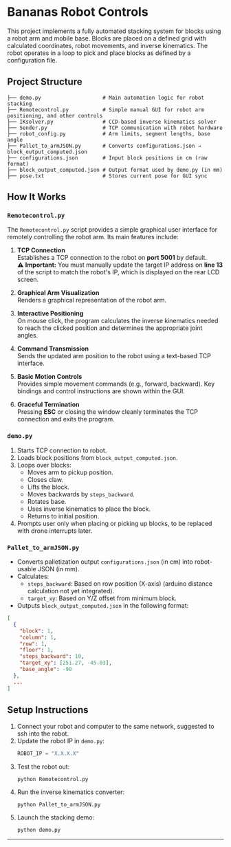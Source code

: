 #  Bananas Robot Controls

This project implements a fully automated stacking system for blocks using a robot arm and mobile base. Blocks are placed on a defined grid with calculated coordinates, robot movements, and inverse kinematics. The robot operates in a loop to pick and place blocks as defined by a configuration file.

##  Project Structure

```
├── demo.py                    # Main automation logic for robot stacking
├── Remotecontrol.py           # Simple manual GUI for robot arm positioning, and other controls
├── IKsolver.py                # CCD-based inverse kinematics solver
├── Sender.py                  # TCP communication with robot hardware
├── robot_config.py            # Arm limits, segment lengths, base angle
├── Pallet_to_armJSON.py       # Converts configurations.json → block_output_computed.json
├── configurations.json        # Input block positions in cm (raw format)
├── block_output_computed.json # Output format used by demo.py (in mm)
├── pose.txt                   # Stores current pose for GUI sync
```

##  How It Works

### `Remotecontrol.py`

The `Remotecontrol.py` script provides a simple graphical user interface for remotely controlling the robot arm. Its main features include:

1. **TCP Connection**  
   Establishes a TCP connection to the robot on **port 5001** by default.  
   ⚠️ **Important:** You must manually update the target IP address on **line 13** of the script to match the robot's IP, which is displayed on the rear LCD screen.

2. **Graphical Arm Visualization**  
   Renders a graphical representation of the robot arm.

3. **Interactive Positioning**  
   On mouse click, the program calculates the inverse kinematics needed to reach the clicked position and determines the appropriate joint angles.

4. **Command Transmission**  
   Sends the updated arm position to the robot using a text-based TCP interface.

5. **Basic Motion Controls**  
   Provides simple movement commands (e.g., forward, backward). Key bindings and control instructions are shown within the GUI.

6. **Graceful Termination**  
   Pressing **ESC** or closing the window cleanly terminates the TCP connection and exits the program.

###  `demo.py`
1. Starts TCP connection to robot.
2. Loads block positions from `block_output_computed.json`.
3. Loops over blocks:
   - Moves arm to pickup position.
   - Closes claw.
   - Lifts the block.
   - Moves backwards by `steps_backward`.
   - Rotates base.
   - Uses inverse kinematics to place the block.
   - Returns to initial position.
4. Prompts user only when placing or picking up blocks, to be replaced with drone interrupts later.

###  `Pallet_to_armJSON.py`
- Converts palletization output `configurations.json` (in cm) into robot-usable JSON (in mm).
- Calculates:
  - `steps_backward`: Based on row position (X-axis) (arduino distance calculation not yet integrated).
  - `target_xy`: Based on Y/Z offset from minimum block.
- Outputs `block_output_computed.json` in the following format:

```json
[
  {
    "block": 1,
    "column": 1,
    "row": 1,
    "floor": 1,
    "steps_backward": 10,
    "target_xy": [251.27, -45.03],
    "base_angle": -90
  },
  ...
]
```

##  Setup Instructions

1. Connect your robot and computer to the same network, suggested to ssh into the robot.
2. Update the robot IP in `demo.py`:
   ```python
   ROBOT_IP = "X.X.X.X"
   ```
3. Test the robot out:
   ```
   python Remotecontrol.py
   ```
4. Run the inverse kinematics converter:
   ```
   python Pallet_to_armJSON.py
   ```
5. Launch the stacking demo:
   ```
   python demo.py
   ```
---
